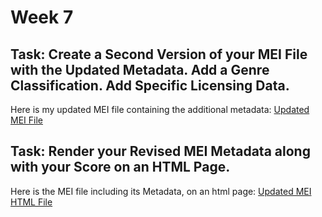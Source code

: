 # Week 7
## Task: Create a Second Version of your MEI File with the Updated Metadata. Add a Genre Classification. Add Specific Licensing Data.
Here is my updated MEI file containing the additional metadata: [Updated MEI File](SatisfiedTestXML7INFO.mei)
## Task: Render your Revised MEI Metadata along with your Score on an HTML Page. 
Here is the MEI file including its Metadata, on an html page: [Updated MEI HTML File](metaRAW.html)

